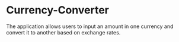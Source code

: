 # Currency-Converter
The application allows users to input an amount in one currency and convert it to another based on exchange rates.
